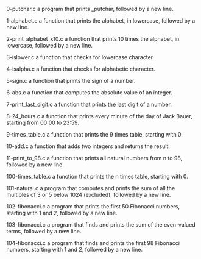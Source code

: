 0-putchar.c a program that prints _putchar, followed by a new line.

1-alphabet.c a function that prints the alphabet, in lowercase, followed by a new line.

2-print_alphabet_x10.c  a function that prints 10 times the alphabet, in lowercase, followed by a new line.

3-islower.c  a function that checks for lowercase character.

4-isalpha.c  a function that checks for alphabetic character.

5-sign.c  a function that prints the sign of a number.

6-abs.c a function that computes the absolute value of an integer.

7-print_last_digit.c a function that prints the last digit of a number.

8-24_hours.c a function that prints every minute of the day of Jack Bauer, starting from 00:00 to 23:59.

9-times_table.c  a function that prints the 9 times table, starting with 0.

10-add.c a function that adds two integers and returns the result.

11-print_to_98.c a function that prints all natural numbers from n to 98, followed by a new line.

100-times_table.c  a function that prints the n times table, starting with 0.

101-natural.c a program that computes and prints the sum of all the multiples of 3 or 5 below 1024 (excluded), followed by a new line.

102-fibonacci.c a program that prints the first 50 Fibonacci numbers, starting with 1 and 2, followed by a new line.

103-fibonacci.c a program that finds and prints the sum of the even-valued terms, followed by a new line.

104-fibonacci.c a program that finds and prints the first 98 Fibonacci numbers, starting with 1 and 2, followed by a new line.
